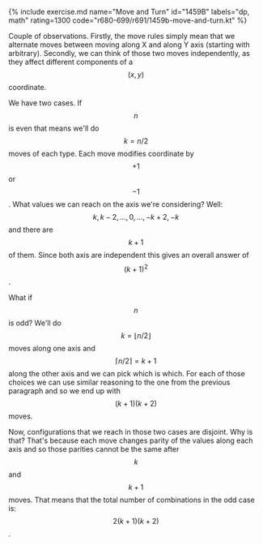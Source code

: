 {% include exercise.md name="Move and Turn" id="1459B" labels="dp, math" rating=1300 code="r680-699/r691/1459b-move-and-turn.kt" %}

Couple of observations.  Firstly, the move rules simply mean that we alternate moves between moving along X and along Y axis (starting with arbitrary).  Secondly, we can think of those two moves independently, as they affect different components of a $$(x, y)$$ coordinate.

We have two cases.  If $$n$$ is even that means we'll do $$k = n/2$$ moves of each type.  Each move modifies coordinate by $$+1$$ or $$-1$$.  What values we can reach on the axis we're considering?  Well: $$k, k-2, \ldots, 0, \ldots, -k+2, -k$$ and there are $$k+1$$ of them.  Since both axis are independent this gives an overall answer of $$(k+1)^2$$.

What if $$n$$ is odd?  We'll do $$k = \lfloor n/2 \rfloor$$ moves along one axis and$$\lceil n/2 \rceil = k + 1$$ along the other axis and we can pick which is which.  For each of those choices we can use similar reasoning to the one from the previous paragraph and so we end up with $$(k+1)(k+2)$$ moves.

Now, configurations that we reach in those two cases are disjoint.  Why is that?  That's because each move changes parity of the values along each axis and so those parities cannot be the same after $$k$$ and $$k+1$$ moves.  That means that the total number of combinations in the odd case is: $$2(k+1)(k+2)$$.
